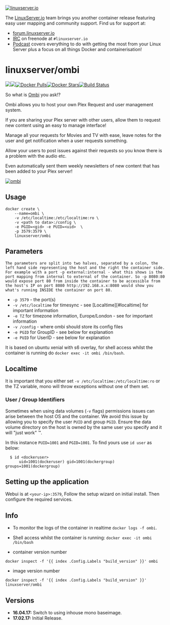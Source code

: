 [linuxserverurl]: https://linuxserver.io
[forumurl]: https://forum.linuxserver.io
[ircurl]: https://www.linuxserver.io/irc/
[podcasturl]: https://www.linuxserver.io/podcast/
[appurl]: https://ombi.io/
[hub]: https://hub.docker.com/r/linuxserver/ombi/

[![linuxserver.io](https://raw.githubusercontent.com/linuxserver/docker-templates/master/linuxserver.io/img/linuxserver_medium.png)][linuxserverurl]

The [LinuxServer.io][linuxserverurl] team brings you another container release featuring easy user mapping and community support. Find us for support at:
* [forum.linuxserver.io][forumurl]
* [IRC][ircurl] on freenode at `#linuxserver.io`
* [Podcast][podcasturl] covers everything to do with getting the most from your Linux Server plus a focus on all things Docker and containerisation!

# linuxserver/ombi
[![](https://images.microbadger.com/badges/version/linuxserver/ombi.svg)](https://microbadger.com/images/linuxserver/ombi "Get your own version badge on microbadger.com")[![](https://images.microbadger.com/badges/image/linuxserver/ombi.svg)](http://microbadger.com/images/linuxserver/ombi "Get your own image badge on microbadger.com")[![Docker Pulls](https://img.shields.io/docker/pulls/linuxserver/ombi.svg)][hub][![Docker Stars](https://img.shields.io/docker/stars/linuxserver/ombi.svg)][hub][![Build Status](http://jenkins.linuxserver.io:8080/buildStatus/icon?job=Dockers/LinuxServer.io/linuxserver-ombi)](http://jenkins.linuxserver.io:8080/job/Dockers/job/LinuxServer.io/job/linuxserver-ombi/)

[hub]: https://hub.docker.com/r/linuxserver/ombi/

So what is [Ombi][appurl] you ask!?

Ombi allows you to host your own Plex Request and user management system.
 
If you are sharing your Plex server with other users, allow them to request new content using an easy to manage interface! 

Manage all your requests for Movies and TV with ease, leave notes for the user and get notification when a user requests something. 

Allow your users to post issues against their requests so you know there is a problem with the audio etc. 

Even automatically sent them weekly newsletters of new content that has been added to your Plex server!

[![ombi](https://raw.githubusercontent.com/linuxserver/docker-templates/master/linuxserver.io/img/ombi.png)][appurl]

## Usage

```
docker create \
    --name=ombi \
    -v /etc/localtime:/etc/localtime:ro \
    -v <path to data>:/config \
    -e PGID=<gid> -e PUID=<uid>  \
    -p 3579:3579 \
    linuxserver/ombi
```

## Parameters

`The parameters are split into two halves, separated by a colon, the left hand side representing the host and the right the container side. 
For example with a port -p external:internal - what this shows is the port mapping from internal to external of the container.
So -p 8080:80 would expose port 80 from inside the container to be accessible from the host's IP on port 8080
http://192.168.x.x:8080 would show you what's running INSIDE the container on port 80.`


* `-p 3579` - the port(s)
* `-v /etc/localtime` for timesync - see [Localtime][#localtime] for important information
* `-e TZ` for timezone information, Europe/London - see for important information
* `-v /config` - where ombi should store its config files
* `-e PGID` for GroupID - see below for explanation
* `-e PUID` for UserID - see below for explanation

It is based on ubuntu xenial with s6 overlay, for shell access whilst the container is running do `docker exec -it ombi /bin/bash`.

## Localtime

It is important that you either set `-v /etc/localtime:/etc/localtime:ro` or the TZ variable, mono will throw exceptions without one of them set.
 
### User / Group Identifiers

Sometimes when using data volumes (`-v` flags) permissions issues can arise between the host OS and the container. We avoid this issue by allowing you to specify the user `PUID` and group `PGID`. Ensure the data volume directory on the host is owned by the same user you specify and it will "just work" ™.

In this instance `PUID=1001` and `PGID=1001`. To find yours use `id user` as below:

```
  $ id <dockeruser>
      uid=1001(dockeruser) gid=1001(dockergroup) groups=1001(dockergroup)
```

## Setting up the application

Webui is at `<your-ip>:3579`, Follow the setup wizard on initial install.  Then configure the required services.

## Info

* To monitor the logs of the container in realtime `docker logs -f ombi`.
* Shell access whilst the container is running: `docker exec -it ombi /bin/bash`

* container version number 

`docker inspect -f '{{ index .Config.Labels "build_version" }}' ombi`

* image version number

`docker inspect -f '{{ index .Config.Labels "build_version" }}' linuxserver/ombi`

## Versions

+ **16.04.17:** Switch to using inhouse mono baseimage.
+ **17.02.17:** Initial Release.
